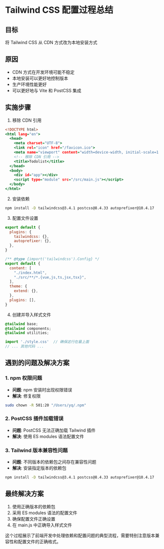 # Tailwind CSS 配置过程总结

## 目标
将 Tailwind CSS 从 CDN 方式改为本地安装方式

## 原因
- CDN 方式在开发环境可能不稳定
- 本地安装可以更好地控制版本
- 生产环境性能更好
- 可以更好地与 Vite 和 PostCSS 集成

## 实施步骤
1. 移除 CDN 引用
```html:/Users/yq/Desktop/demo/java_web/java_web_cs2022/frontend/index.html
<!DOCTYPE html>
<html lang="en">
  <head>
    <meta charset="UTF-8">
    <link rel="icon" href="/favicon.ico">
    <meta name="viewport" content="width=device-width, initial-scale=1.0, maximum-scale=1.0, user-scalable=no">
    <!-- 移除 CDN 引用 -->
    <title>Todolist</title>
  </head>
  <body>
    <div id="app"></div>
    <script type="module" src="/src/main.js"></script>
  </body>
</html>
```

2. 安装依赖
```bash
npm install -D tailwindcss@3.4.1 postcss@8.4.33 autoprefixer@10.4.17
```

3. 配置文件设置
```javascript:/Users/yq/Desktop/demo/java_web/java_web_cs2022/frontend/postcss.config.js
export default {
  plugins: {
    tailwindcss: {},
    autoprefixer: {},
  },
}
```

```javascript:/Users/yq/Desktop/demo/java_web/java_web_cs2022/frontend/tailwind.config.js
/** @type {import('tailwindcss').Config} */
export default {
  content: [
    "./index.html",
    "./src/**/*.{vue,js,ts,jsx,tsx}",
  ],
  theme: {
    extend: {},
  },
  plugins: [],
}
```

4. 创建并导入样式文件
```css:/Users/yq/Desktop/demo/java_web/java_web_cs2022/frontend/src/style.css
@tailwind base;
@tailwind components;
@tailwind utilities;
```

```javascript:/Users/yq/Desktop/demo/java_web/java_web_cs2022/frontend/src/main.js
import './style.css'  // 确保这行在最上面
// ... 其他代码 ...
```

## 遇到的问题及解决方案

### 1. npm 权限问题
- **问题**: npm 安装时出现权限错误
- **解决**: 修复权限
```bash
sudo chown -R 501:20 "/Users/yq/.npm"
```

### 2. PostCSS 插件加载错误
- **问题**: PostCSS 无法正确加载 Tailwind 插件
- **解决**: 使用 ES modules 语法配置文件

### 3. Tailwind 版本兼容性问题
- **问题**: 不同版本的依赖包之间存在兼容性问题
- **解决**: 安装指定版本的依赖包
```bash
npm install -D tailwindcss@3.4.1 postcss@8.4.33 autoprefixer@10.4.17
```

## 最终解决方案
1. 使用正确版本的依赖包
2. 采用 ES modules 语法的配置文件
3. 确保配置文件正确设置
4. 在 main.js 中正确导入样式文件

这个过程展示了前端开发中处理依赖和配置问题的典型流程，需要特别注意版本兼容性和配置文件的正确格式。